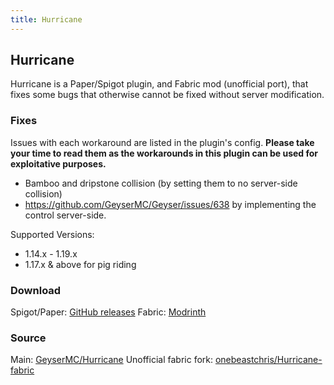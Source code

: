 ```yaml
---
title: Hurricane
---
```


## Hurricane

Hurricane is a Paper/Spigot plugin, and Fabric mod (unofficial port), that fixes some bugs that otherwise cannot be fixed without server modification. 

### Fixes
Issues with each workaround are listed in the plugin's config. **Please take your time to read them as the workarounds in this plugin can be used for exploitative purposes.**

- Bamboo and dripstone collision (by setting them to no server-side collision)
- https://github.com/GeyserMC/Geyser/issues/638 by implementing the control server-side.

Supported Versions:
- 1.14.x - 1.19.x
- 1.17.x & above for pig riding

### Download
Spigot/Paper: [GitHub releases](https://github.com/GeyserMC/Hurricane/releases) 
Fabric: [Modrinth](https://modrinth.com/mod/hurricane)

### Source
Main: [GeyserMC/Hurricane](https://github.com/GeyserMC/Hurricane)
Unofficial fabric fork: [onebeastchris/Hurricane-fabric](https://github.com/onebeastchris/hurricane-fabric)
